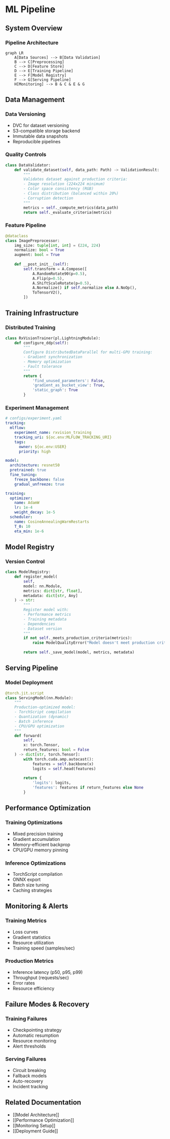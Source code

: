 # ML Pipeline

## System Overview

### Pipeline Architecture
```mermaid
graph LR
    A[Data Sources] --> B[Data Validation]
    B --> C[Preprocessing]
    C --> D[Feature Store]
    D --> E[Training Pipeline]
    E --> F[Model Registry]
    F --> G[Serving Pipeline]
    H[Monitoring] --> B & C & E & G
```

## Data Management

### Data Versioning
- DVC for dataset versioning
- S3-compatible storage backend
- Immutable data snapshots
- Reproducible pipelines

### Quality Controls
```python
class DataValidator:
    def validate_dataset(self, data_path: Path) -> ValidationResult:
        """
        Validates dataset against production criteria:
        - Image resolution (224x224 minimum)
        - Color space consistency (RGB)
        - Class distribution (balanced within 20%)
        - Corruption detection
        """
        metrics = self._compute_metrics(data_path)
        return self._evaluate_criteria(metrics)
```

### Feature Pipeline
```python
@dataclass
class ImagePreprocessor:
    img_size: tuple[int, int] = (224, 224)
    normalize: bool = True
    augment: bool = True
    
    def __post_init__(self):
        self.transform = A.Compose([
            A.RandomRotate90(p=0.5),
            A.Flip(p=0.5),
            A.ShiftScaleRotate(p=0.5),
            A.Normalize() if self.normalize else A.NoOp(),
            ToTensorV2(),
        ])
```

## Training Infrastructure

### Distributed Training
```python
class RxVisionTrainer(pl.LightningModule):
    def configure_ddp(self):
        """
        Configure DistributedDataParallel for multi-GPU training:
        - Gradient synchronization
        - Memory optimization
        - Fault tolerance
        """
        return {
            'find_unused_parameters': False,
            'gradient_as_bucket_view': True,
            'static_graph': True
        }
```

### Experiment Management
```yaml
# configs/experiment.yaml
tracking:
  mlflow:
    experiment_name: rxvision_training
    tracking_uri: ${oc.env:MLFLOW_TRACKING_URI}
    tags:
      owner: ${oc.env:USER}
      priority: high

model:
  architecture: resnet50
  pretrained: true
  fine_tuning:
    freeze_backbone: false
    gradual_unfreeze: true

training:
  optimizer:
    name: AdamW
    lr: 1e-4
    weight_decay: 1e-5
  scheduler:
    name: CosineAnnealingWarmRestarts
    T_0: 10
    eta_min: 1e-6
```

## Model Registry

### Version Control
```python
class ModelRegistry:
    def register_model(
        self,
        model: nn.Module,
        metrics: dict[str, float],
        metadata: dict[str, Any]
    ) -> str:
        """
        Register model with:
        - Performance metrics
        - Training metadata
        - Dependencies
        - Dataset version
        """
        if not self._meets_production_criteria(metrics):
            raise ModelQualityError("Model doesn't meet production criteria")
        
        return self._save_model(model, metrics, metadata)
```

## Serving Pipeline

### Model Deployment
```python
@torch.jit.script
class ServingModel(nn.Module):
    """
    Production-optimized model:
    - TorchScript compilation
    - Quantization (dynamic)
    - Batch inference
    - CPU/GPU optimization
    """
    def forward(
        self, 
        x: torch.Tensor,
        return_features: bool = False
    ) -> dict[str, torch.Tensor]:
        with torch.cuda.amp.autocast():
            features = self.backbone(x)
            logits = self.head(features)
            
        return {
            'logits': logits,
            'features': features if return_features else None
        }
```

## Performance Optimization

### Training Optimizations
- Mixed precision training
- Gradient accumulation
- Memory-efficient backprop
- CPU/GPU memory pinning

### Inference Optimizations
- TorchScript compilation
- ONNX export
- Batch size tuning
- Caching strategies

## Monitoring & Alerts

### Training Metrics
- Loss curves
- Gradient statistics
- Resource utilization
- Training speed (samples/sec)

### Production Metrics
- Inference latency (p50, p95, p99)
- Throughput (requests/sec)
- Error rates
- Resource efficiency

## Failure Modes & Recovery

### Training Failures
- Checkpointing strategy
- Automatic resumption
- Resource monitoring
- Alert thresholds

### Serving Failures
- Circuit breaking
- Fallback models
- Auto-recovery
- Incident tracking

## Related Documentation
- [[Model Architecture]]
- [[Performance Optimization]]
- [[Monitoring Setup]]
- [[Deployment Guide]] 